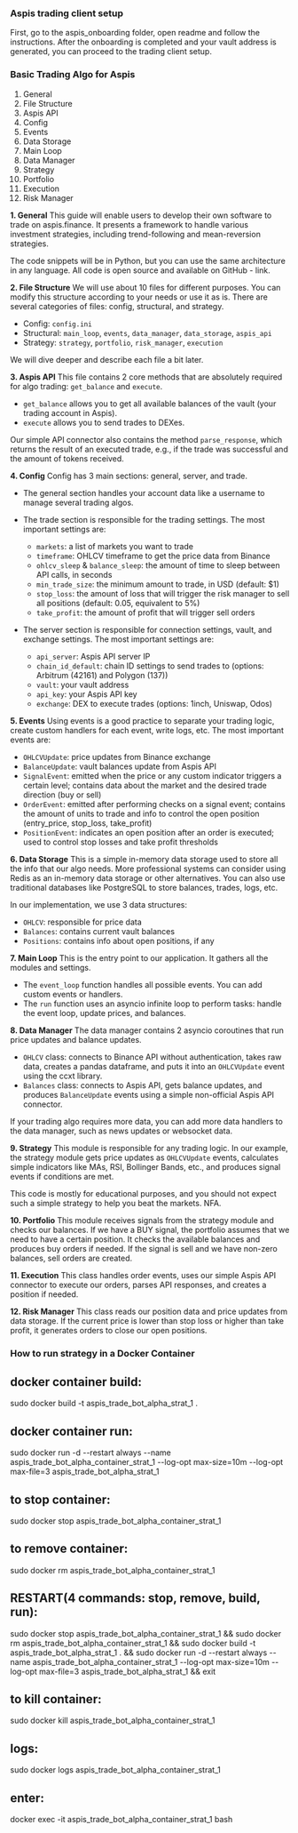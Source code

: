 ### Aspis trading client setup

First, go to the aspis_onboarding folder, open readme and follow the instructions. 
After the onboarding is completed and your vault address is generated, you can proceed to the trading client setup. 

### Basic Trading Algo for Aspis

1. General
2. File Structure
3. Aspis API
4. Config
5. Events
6. Data Storage
7. Main Loop
8. Data Manager
9. Strategy
10. Portfolio
11. Execution
12. Risk Manager

**1. General**
This guide will enable users to develop their own software to trade on aspis.finance. It presents a framework to handle various investment strategies, including trend-following and mean-reversion strategies.

The code snippets will be in Python, but you can use the same architecture in any language. All code is open source and available on GitHub - link.

**2. File Structure**
We will use about 10 files for different purposes. You can modify this structure according to your needs or use it as is. There are several categories of files: config, structural, and strategy.

- Config: `config.ini`
- Structural: `main_loop`, `events`, `data_manager`, `data_storage`, `aspis_api`
- Strategy: `strategy`, `portfolio`, `risk_manager`, `execution`

We will dive deeper and describe each file a bit later.

**3. Aspis API**
This file contains 2 core methods that are absolutely required for algo trading: `get_balance` and `execute`.

- `get_balance` allows you to get all available balances of the vault (your trading account in Aspis).
- `execute` allows you to send trades to DEXes.

Our simple API connector also contains the method `parse_response`, which returns the result of an executed trade, e.g., if the trade was successful and the amount of tokens received.

**4. Config**
Config has 3 main sections: general, server, and trade.

- The general section handles your account data like a username to manage several trading algos.
- The trade section is responsible for the trading settings. The most important settings are:
  - `markets`: a list of markets you want to trade
  - `timeframe`: OHLCV timeframe to get the price data from Binance
  - `ohlcv_sleep` & `balance_sleep`: the amount of time to sleep between API calls, in seconds
  - `min_trade_size`: the minimum amount to trade, in USD (default: $1)
  - `stop_loss`: the amount of loss that will trigger the risk manager to sell all positions (default: 0.05, equivalent to 5%)
  - `take_profit`: the amount of profit that will trigger sell orders

- The server section is responsible for connection settings, vault, and exchange settings. The most important settings are:
  - `api_server`: Aspis API server IP
  - `chain_id_default`: chain ID settings to send trades to (options: Arbitrum (42161) and Polygon (137))
  - `vault`: your vault address
  - `api_key`: your Aspis API key
  - `exchange`: DEX to execute trades (options: 1inch, Uniswap, Odos)

**5. Events**
Using events is a good practice to separate your trading logic, create custom handlers for each event, write logs, etc. The most important events are:
- `OHLCVUpdate`: price updates from Binance exchange
- `BalanceUpdate`: vault balances update from Aspis API
- `SignalEvent`: emitted when the price or any custom indicator triggers a certain level; contains data about the market and the desired trade direction (buy or sell)
- `OrderEvent`: emitted after performing checks on a signal event; contains the amount of units to trade and info to control the open position (entry_price, stop_loss, take_profit)
- `PositionEvent`: indicates an open position after an order is executed; used to control stop losses and take profit thresholds

**6. Data Storage**
This is a simple in-memory data storage used to store all the info that our algo needs. More professional systems can consider using Redis as an in-memory data storage or other alternatives. You can also use traditional databases like PostgreSQL to store balances, trades, logs, etc.

In our implementation, we use 3 data structures:
- `OHLCV`: responsible for price data
- `Balances`: contains current vault balances
- `Positions`: contains info about open positions, if any

**7. Main Loop**
This is the entry point to our application. It gathers all the modules and settings. 
- The `event_loop` function handles all possible events. You can add custom events or handlers.
- The `run` function uses an asyncio infinite loop to perform tasks: handle the event loop, update prices, and balances.

**8. Data Manager**
The data manager contains 2 asyncio coroutines that run price updates and balance updates.

- `OHLCV` class: connects to Binance API without authentication, takes raw data, creates a pandas dataframe, and puts it into an `OHLCVUpdate` event using the ccxt library.
- `Balances` class: connects to Aspis API, gets balance updates, and produces `BalanceUpdate` events using a simple non-official Aspis API connector.

If your trading algo requires more data, you can add more data handlers to the data manager, such as news updates or websocket data.

**9. Strategy**
This module is responsible for any trading logic. In our example, the strategy module gets price updates as `OHLCVUpdate` events, calculates simple indicators like MAs, RSI, Bollinger Bands, etc., and produces signal events if conditions are met.

This code is mostly for educational purposes, and you should not expect such a simple strategy to help you beat the markets. NFA.

**10. Portfolio**
This module receives signals from the strategy module and checks our balances. If we have a BUY signal, the portfolio assumes that we need to have a certain position. It checks the available balances and produces buy orders if needed. If the signal is sell and we have non-zero balances, sell orders are created.

**11. Execution**
This class handles order events, uses our simple Aspis API connector to execute our orders, parses API responses, and creates a position if needed.

**12. Risk Manager**
This class reads our position data and price updates from data storage. If the current price is lower than stop loss or higher than take profit, it generates orders to close our open positions.


### How to run strategy in a Docker Container

## docker container build:
sudo docker build -t aspis_trade_bot_alpha_strat_1 .

## docker container run:
sudo docker run -d --restart always --name aspis_trade_bot_alpha_container_strat_1 --log-opt max-size=10m --log-opt max-file=3 aspis_trade_bot_alpha_strat_1

## to stop container:
sudo docker stop aspis_trade_bot_alpha_container_strat_1

## to remove container:
sudo docker rm aspis_trade_bot_alpha_container_strat_1

## RESTART(4 commands: stop, remove, build, run):
sudo docker stop aspis_trade_bot_alpha_container_strat_1 && sudo docker rm aspis_trade_bot_alpha_container_strat_1 && sudo docker build -t aspis_trade_bot_alpha_strat_1 . && sudo docker run -d --restart always --name aspis_trade_bot_alpha_container_strat_1 --log-opt max-size=10m --log-opt max-file=3 aspis_trade_bot_alpha_strat_1 && exit

## to kill container:
sudo docker kill aspis_trade_bot_alpha_container_strat_1

## logs:
sudo docker logs aspis_trade_bot_alpha_container_strat_1

## enter:
docker exec -it aspis_trade_bot_alpha_container_strat_1 bash
